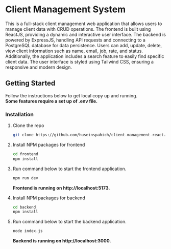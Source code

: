 # Client Management System
This is a full-stack client management web application that allows users to manage client data with CRUD operations. The frontend is built using ReactJS, providing a dynamic and interactive user interface. The backend is powered by ExpressJS, handling API requests and connecting to a PostgreSQL database for data persistence. Users can add, update, delete, view client information such as name, email, job, rate, and status. Additionally, the application includes a search feature to easily find specific client data. The user interface is styled using Tailwind CSS, ensuring a responsive and modern design.




## Getting Started
Follow the instructions below to get local copy up and running.     
**Some features require a set up of .env file.**
### Installation
1. Clone the repo
   ```sh
   git clone https://github.com/huseinspahich/client-management-react.git
   ```
2. Install NPM packages for frontend
   ```sh
   cd frontend
   npm install
   ```
3. Run command below to start the frontend application.
   ```sh
   npm run dev 
   ```
   **Frontend is running on http://localhost:5173.**
      
5. Install NPM packages for backend
   ```sh
   cd backend
   npm install
   ```
6. Run command below to start the backend application.
   ```sh
   node index.js
   ```
   **Backend is running on http://localhost:3000.**
